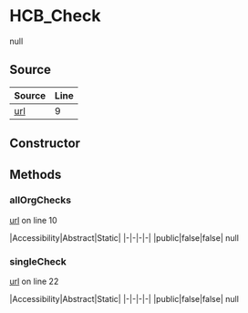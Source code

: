 # HCB_Check

null
## Source
|Source|Line|
|-|-|
|[url](https://github.com/devramsean0/hcb.js/blob/c9aa73d/src/api_endpoints/checks.ts#L9)|9|
## Constructor
## Methods
### allOrgChecks
[url](https://github.com/devramsean0/hcb.js/blob/c9aa73d/src/api_endpoints/checks.ts#L10) on line 10  

|Accessibility|Abstract|Static|
|-|-|-|-|
|public|false|false|
null

### singleCheck
[url](https://github.com/devramsean0/hcb.js/blob/c9aa73d/src/api_endpoints/checks.ts#L22) on line 22  

|Accessibility|Abstract|Static|
|-|-|-|-|
|public|false|false|
null
